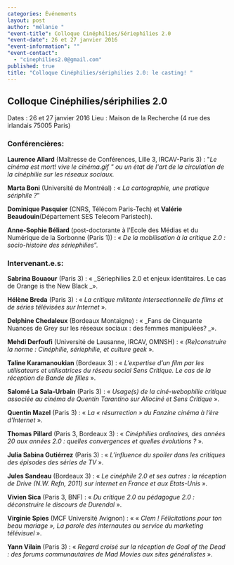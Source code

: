 ```yaml
---
categories: Événements
layout: post
author: "mélanie "
"event-title": Colloque Cinéphilies/Sériephilies 2.0
"event-date": 26 et 27 janvier 2016
"event-information": ""
"event-contact": 
  - "cinephilies2.0@gmail.com"
published: true
title: "Colloque Cinéphilies/sériphilies 2.0: le casting! "
---
```



## Colloque Cinéphilies/sériphilies 2.0
Dates : 26 et 27 janvier 2016
Lieu : Maison de la Recherche (4 rue des irlandais 75005 Paris)

### Conférencières:  

**Laurence Allard** (Maîtresse de Conférences, Lille 3, IRCAV-Paris 3) : "_Le cinéma est mort! vive le cinéma.gif " ou un état de l'art de la circulation de la cinéphilie sur les réseaux sociaux._ 

**Marta Boni** (Université de Montréal) : « _La cartographie, une pratique sériphile ?_”

**Dominique Pasquier** (CNRS, Télécom Paris-Tech) et **Valérie Beaudouin**(Département SES Telecom Paristech). 

**Anne-Sophie Béliard** (post-doctorante à l'Ecole des Médias et du Numérique de la Sorbonne (Paris 1)) : « _De la mobilisation à la critique 2.0 : socio-histoire des sériephilies_”. 


### Intervenant.e.s:

**Sabrina Bouaour** (Paris 3) : « _Sériephilies 2.0 et enjeux identitaires. Le cas de Orange is the New Black _». 

**Hélène Breda** (Paris 3) : « _La critique militante intersectionnelle de films et de séries télévisées sur Internet_ ». 

**Delphine Chedaleux** (Bordeaux Montaigne) : « _Fans de Cinquante Nuances de Grey sur les réseaux sociaux : des femmes manipulées? _». 

**Mehdi Derfoufi** (Université de Lausanne, IRCAV, OMNSH) : « _(Re)construire la norme : Cinéphilie, sériephilie, et culture geek_ ».

**Taline Karamanoukian** (Bordeaux 3) : « _L’expertise d’un film par les utilisateurs et utilisatrices du réseau social Sens Critique. Le cas de la réception de Bande de filles_ ». 

**Salomé La Sala-Urbain** (Paris 3) : « _Usage(s) de la ciné-webophilie critique associée au cinéma de Quentin Tarantino sur Allociné et Sens Critique_ ». 

**Quentin Mazel** (Paris 3) : « _La « résurrection » du Fanzine cinéma à l’ère d’Internet_ ». 

**Thomas Pillard** (Paris 3, Bordeaux 3) : « _Cinéphilies ordinaires, des années 20 aux années 2.0 : quelles convergences et quelles évolutions ?_ ».

**Julia Sabina Gutiérrez** (Paris 3) : « _L’influence du spoiler dans les critiques des épisodes des séries de TV_ ». 

**Jules Sandeau** (Bordeaux 3) : « _Le cinéphile 2.0 et ses autres : la réception de Drive (N.W. Refn, 2011) sur internet en France et aux Etats-Unis_ ».

**Vivien Sica** (Paris 3, BNF) : « _Du critique 2.0 au pédagogue 2.0 : déconstruire le discours de Durendal_ ». 

**Virginie Spies** (MCF Université Avignon) : « « _Clem ! Félicitations pour ton beau mariage », La parole des internautes au service du marketing télévisuel_ ». 

**Yann Vilain** (Paris 3) : « _Regard croisé sur la réception de Goal of the Dead : des forums communautaires de Mad Movies aux sites généralistes_ ».
